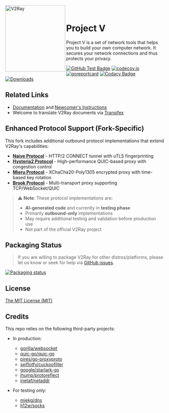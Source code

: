 <div>
  <img width="190" height="210" align="left" src="https://raw.githubusercontent.com/v2fly/v2fly-github-io/master/docs/.vuepress/public/readme-logo.png" alt="V2Ray"/>
  <br>
  <h1>Project V</h1>
  <p>Project V is a set of network tools that helps you to build your own computer network. It secures your network connections and thus protects your privacy.</p>
</div>

[![GitHub Test Badge](https://github.com/v2fly/v2ray-core/actions/workflows/test.yml/badge.svg)](https://github.com/v2fly/v2ray-core/actions/workflows/test.yml)
[![codecov.io](https://codecov.io/gh/v2fly/v2ray-core/branch/master/graph/badge.svg?branch=master)](https://codecov.io/gh/v2fly/v2ray-core?branch=master)
[![goreportcard](https://goreportcard.com/badge/github.com/v2fly/v2ray-core/v5)](https://goreportcard.com/report/github.com/v2fly/v2ray-core/v5)
[![Codacy Badge](https://app.codacy.com/project/badge/Grade/e150b7ede2114388921943bf23d95161)](https://app.codacy.com/gh/v2fly/v2ray-core/dashboard)
[![Downloads](https://img.shields.io/github/downloads/v2fly/v2ray-core/total.svg)](https://github.com/v2fly/v2ray-core/releases/latest)

## Related Links

- [Documentation](https://www.v2fly.org) and [Newcomer's Instructions](https://www.v2fly.org/guide/start.html)
- Welcome to translate V2Ray documents via [Transifex](https://www.transifex.com/v2fly/public/)

## Enhanced Protocol Support (Fork-Specific)

This fork includes additional outbound protocol implementations that extend V2Ray's capabilities:

- **[Naive Protocol](NAIVE_ENHANCEMENT_SUMMARY.md)** - HTTP/2 CONNECT tunnel with uTLS fingerprinting
- **[Hysteria2 Protocol](HYSTERIA2_IMPLEMENTATION_SUMMARY.md)** - High-performance QUIC-based proxy with congestion control
- **[Mieru Protocol](MIERU_IMPLEMENTATION_SUMMARY.md)** - XChaCha20-Poly1305 encrypted proxy with time-based key rotation
- **[Brook Protocol](BROOK_IMPLEMENTATION_SUMMARY.md)** - Multi-transport proxy supporting TCP/WebSocket/QUIC

> ⚠️ **Note**: These protocol implementations are:
> - **AI-generated code** and currently in **testing phase**
> - Primarily **outbound-only** implementations
> - May require additional testing and validation before production use
> - Not part of the official V2Ray project

## Packaging Status

> If you are willing to package V2Ray for other distros/platforms, please let us know or seek for help via [GitHub issues](https://github.com/v2fly/v2ray-core/issues).

[![Packaging status](https://repology.org/badge/vertical-allrepos/v2ray.svg)](https://repology.org/project/v2ray/versions)

## License

[The MIT License (MIT)](https://raw.githubusercontent.com/v2fly/v2ray-core/master/LICENSE)

## Credits

This repo relies on the following third-party projects:

- In production:
  - [gorilla/websocket](https://github.com/gorilla/websocket)
  - [quic-go/quic-go](https://github.com/quic-go/quic-go)
  - [pires/go-proxyproto](https://github.com/pires/go-proxyproto)
  - [seiflotfy/cuckoofilter](https://github.com/seiflotfy/cuckoofilter)
  - [google/starlark-go](https://github.com/google/starlark-go)
  - [jhump/protoreflect](https://github.com/jhump/protoreflect)
  - [inetaf/netaddr](https://github.com/inetaf/netaddr)

- For testing only:
  - [miekg/dns](https://github.com/miekg/dns)
  - [h12w/socks](https://github.com/h12w/socks)

